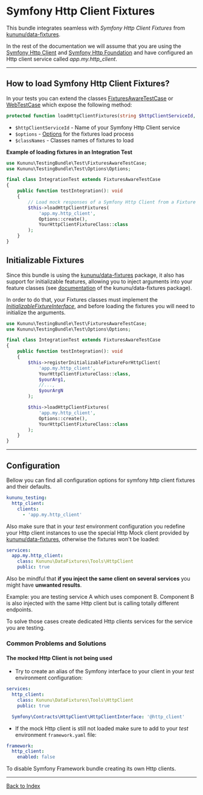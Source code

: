 # Symfony Http Client Fixtures

This bundle integrates seamless with *Symfony Http Client Fixtures* from [kununu/data-fixtures](https://github.com/kununu/data-fixtures).

In the rest of the documentation we will assume that you are using the [Symfony Http Client](https://github.com/symfony/http-client) and [Symfony Http Foundation](https://github.com/symfony/http-foundation) and have configured an Http client service called *app.my.http_client*.

----------------------------------

## How to load Symfony Http Client Fixtures?

In your tests you can extend the classes [FixturesAwareTestCase](../../src/Test/FixturesAwareTestCase.php) or [WebTestCase](../../src/Test/WebTestCase.php) which expose the following method:

```php
protected function loadHttpClientFixtures(string $httpClientServiceId, OptionsInterface $options, string ...$classNames): void
```

- `$httpClientServiceId` - Name of your Symfony Http Client service
- `$options` - [Options](options.md) for the fixtures load process
- `$classNames` - Classes names of fixtures to load

**Example of loading fixtures in an Integration Test**

```php
use Kununu\TestingBundle\Test\FixturesAwareTestCase;
use Kununu\TestingBundle\Test\Options\Options;

final class IntegrationTest extends FixturesAwareTestCase
{
    public function testIntegration(): void
    {
        // Load mock responses of a Symfony Http Client from a Fixture class
        $this->loadHttpClientFixtures(
            'app.my.http_client',
            Options::create(),
            YourHttpClientFixtureClass::class
        );
    }
}
```

## Initializable Fixtures

Since this bundle is using the [kununu/data-fixtures](https://github.com/kununu/data-fixtures) package, it also has support for initializable features, allowing you to inject arguments into your feature classes (see [documentation](https://github.com/kununu/data-fixtures) of the kununu/data-fixtures package).

In order to do that, your Fixtures classes must implement the *[InitializableFixtureInterface](https://github.com/kununu/data-fixtures/blob/master/src/InitializableFixtureInterface.php)*, and before loading the fixtures you will need to initialize the arguments.

```php
use Kununu\TestingBundle\Test\FixturesAwareTestCase;
use Kununu\TestingBundle\Test\Options\Options;

final class IntegrationTest extends FixturesAwareTestCase
{
    public function testIntegration(): void
    {
        $this->registerInitializableFixtureForHttpClient(
            'app.my.http_client',
	        YourHttpClientFixtureClass::class,
	        $yourArg1,
	        //...,
	        $yourArgN
        );

        $this->loadHttpClientFixtures(
	        'app.my.http_client',
	        Options::create(),
	        YourHttpClientFixtureClass::class
        );
    }
}

```

-------------------------

## Configuration

Bellow you can find all configuration options for symfony http client fixtures and their defaults.

```yaml
kununu_testing:
  http_client:
    clients:
      - 'app.my.http_client'
```

Also make sure that in your *test* environment configuration you redefine your Http client instances to use the special Http Mock client provided by [kununu/data-fixtures](https://github.com/kununu/data-fixtures), otherwise the fixtures won't be loaded:

```yaml
services:
  app.my.http_client:
    class: Kununu\DataFixtures\Tools\HttpClient
    public: true
```

Also be mindful that **if you inject the same client on several services** you might have **unwanted results**.

Example: you are testing service A which uses component B. Component B is also injected with the same Http client but is calling totally different endpoints.

To solve those cases create dedicated Http clients services for the service you are testing.

### Common Problems and Solutions

#### The mocked Http Client is not being used

- Try to create an alias of the Symfony interface to your client in your *test* environment configuration:

```yaml
services:
  http_client:
    class: Kununu\DataFixtures\Tools\HttpClient
    public: true

  Symfony\Contracts\HttpClient\HttpClientInterface: '@http_client'
```

- If the mock Http client is still not loaded make sure to add to your *test* environment `framework.yaml` file:

```yaml
framework:
  http_client:
    enabled: false
```

To disable Symfony Framework bundle creating its own Http clients.

---

[Back to Index](../../README.md)
